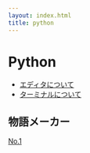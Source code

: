 ```yaml
---
layout: index.html
title: python
---
```


# Python

- [エディタについて](misc/editor.html)
- [ターミナルについて](misc/terminal.html)

## 物語メーカー

[No.1](storymaker/01.html)
